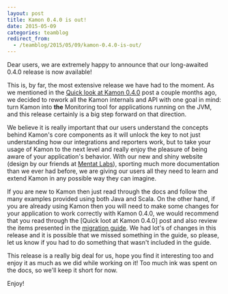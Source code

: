 ```yaml
---
layout: post
title: Kamon 0.4.0 is out!
date: 2015-05-09
categories: teamblog
redirect_from:
  - /teamblog/2015/05/09/kamon-0.4.0-is-out/
---
```


Dear users, we are extremely happy to announce that our long-awaited 0.4.0 release is now available!

This is, by far, the most extensive release we have had to the moment. As we mentioned in the [Quick look at Kamon
0.4.0] post a couple months ago, we decided to rework all the Kamon internals and API with one goal in mind: turn Kamon
into __the__ Monitoring tool for applications running on the JVM, and this release certainly is a big step forward on
that direction.



We believe it is really important that our users understand the concepts behind Kamon's core components as it will
unlock the key to not just understanding how our integrations and reporters work, but to take your usage of Kamon to the
next level and really enjoy the pleasure of being aware of your application's behavior. With our new and shiny website
(design by our friends at [Mentat Labs]), sporting much more documentation than we ever had before, we are giving our
users all they need to learn and extend Kamon in any possible way they can imagine.

If you are new to Kamon then just read through the docs and follow the many examples provided using both Java and Scala.
On the other hand, if you are already using Kamon then you will need to make some changes for your application to work
correctly with Kamon 0.4.0, we would recommend that you read through the [Quick loot at Kamon 0.4.0] post and also
review the items presented in the [migration guide]. We had lot's of changes in this release and it is possible that we
missed something in the guide, so please, let us know if you had to do something that wasn't included in the guide.

This release is a really big deal for us, hope you find it interesting too and enjoy it as much as we did while working
on it! Too much ink was spent on the docs, so we'll keep it short for now.

Enjoy!

[quick look at kamon 0.4.0]: /teamblog/2015/03/13/quick-look-at-kamon-0.4.0/
[Mentat Labs]: http://mentat-labs.com/
[migration guide]: https://archive.kamon.io/introduction/project-info/migrating-from-0.3.x-and-0.2.x/
